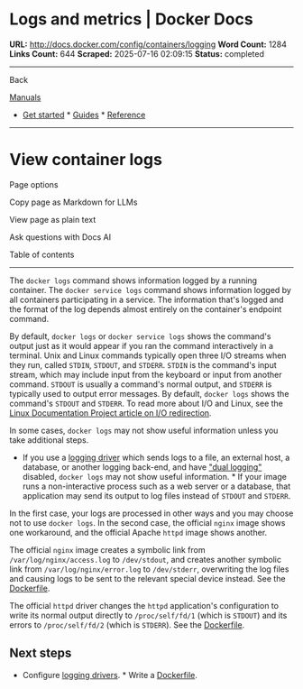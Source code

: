 # Logs and metrics | Docker Docs

**URL:** http://docs.docker.com/config/containers/logging
**Word Count:** 1284
**Links Count:** 644
**Scraped:** 2025-07-16 02:09:15
**Status:** completed

---

Back

[Manuals](https://docs.docker.com/manuals/)

  * [Get started](http://docs.docker.com/get-started/)   * [Guides](http://docs.docker.com/guides/)   * [Reference](http://docs.docker.com/reference/)

* * *

# View container logs

Page options

Copy page as Markdown for LLMs

View page as plain text

Ask questions with Docs AI

Table of contents

* * *

The `docker logs` command shows information logged by a running container. The `docker service logs` command shows information logged by all containers participating in a service. The information that's logged and the format of the log depends almost entirely on the container's endpoint command.

By default, `docker logs` or `docker service logs` shows the command's output just as it would appear if you ran the command interactively in a terminal. Unix and Linux commands typically open three I/O streams when they run, called `STDIN`, `STDOUT`, and `STDERR`. `STDIN` is the command's input stream, which may include input from the keyboard or input from another command. `STDOUT` is usually a command's normal output, and `STDERR` is typically used to output error messages. By default, `docker logs` shows the command's `STDOUT` and `STDERR`. To read more about I/O and Linux, see the [Linux Documentation Project article on I/O redirection](https://tldp.org/LDP/abs/html/io-redirection.html).

In some cases, `docker logs` may not show useful information unless you take additional steps.

  * If you use a [logging driver](https://docs.docker.com/engine/logging/configure/) which sends logs to a file, an external host, a database, or another logging back-end, and have ["dual logging"](https://docs.docker.com/engine/logging/dual-logging/) disabled, `docker logs` may not show useful information.   * If your image runs a non-interactive process such as a web server or a database, that application may send its output to log files instead of `STDOUT` and `STDERR`.

In the first case, your logs are processed in other ways and you may choose not to use `docker logs`. In the second case, the official `nginx` image shows one workaround, and the official Apache `httpd` image shows another.

The official `nginx` image creates a symbolic link from `/var/log/nginx/access.log` to `/dev/stdout`, and creates another symbolic link from `/var/log/nginx/error.log` to `/dev/stderr`, overwriting the log files and causing logs to be sent to the relevant special device instead. See the [Dockerfile](https://github.com/nginxinc/docker-nginx/blob/8921999083def7ba43a06fabd5f80e4406651353/mainline/jessie/Dockerfile#L21-L23).

The official `httpd` driver changes the `httpd` application's configuration to write its normal output directly to `/proc/self/fd/1` \(which is `STDOUT`\) and its errors to `/proc/self/fd/2` \(which is `STDERR`\). See the [Dockerfile](https://github.com/docker-library/httpd/blob/b13054c7de5c74bbaa6d595dbe38969e6d4f860c/2.2/Dockerfile#L72-L75).

## Next steps

  * Configure [logging drivers](https://docs.docker.com/engine/logging/configure/).   * Write a [Dockerfile](https://docs.docker.com/reference/dockerfile/).